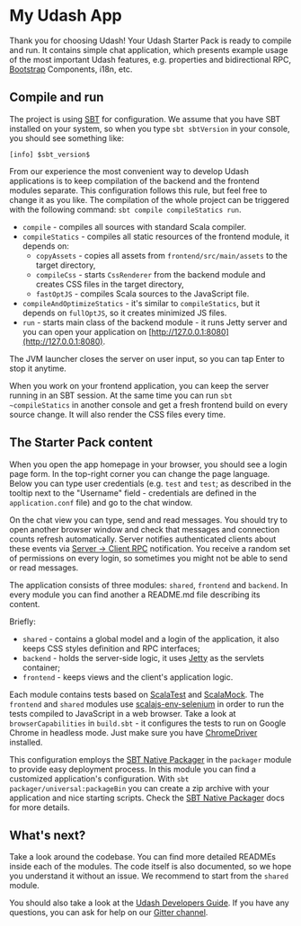 # My Udash App

Thank you for choosing Udash! Your Udash Starter Pack is ready to compile and run. 
It contains simple chat application, which presents example usage of the most important 
Udash features, e.g. properties and bidirectional RPC, 
[Bootstrap](https://getbootstrap.com/docs/3.3/) Components, i18n, etc.

## Compile and run

The project is using [SBT](https://www.scala-sbt.org/) for configuration. We assume that 
you have SBT installed on your system, so when you type `sbt sbtVersion` in your console, 
you should see something like:

```sbtshell
[info] $sbt_version$
```

From our experience the most convenient way to develop Udash applications is to keep compilation of the backend 
and the frontend modules separate. 
This configuration follows this rule, but feel free to change it as you like. 
The compilation of the whole project can be triggered with the following command: 
`sbt compile compileStatics run`. 

* `compile` - compiles all sources with standard Scala compiler.
* `compileStatics` - compiles all static resources of the frontend module, it depends on:
  * `copyAssets` - copies all assets from `frontend/src/main/assets` to the target directory,
  * `compileCss` - starts `CssRenderer` from the backend module and creates CSS files in the target directory,
  * `fastOptJS` - compiles Scala sources to the JavaScript file.
* `compileAndOptimizeStatics` - it's similar to `compileStatics`, but it depends on `fullOptJS`, so it creates minimized JS files.
* `run` - starts main class of the backend module - it runs Jetty server and you can open your application on [http://127.0.0.1:8080](http://127.0.0.1:8080).

The JVM launcher closes the server on user input, so you can tap Enter to stop it anytime.

When you work on your frontend application, you can keep the server running in an SBT session. 
At the same time you can run `sbt ~compileStatics` in another console and get a fresh frontend
build on every source change. It will also render the CSS files every time.

## The Starter Pack content 

When you open the app homepage in your browser, you should see a login page form. In the top-right corner 
you can change the page language. Below you can type user credentials (e.g. `test` and `test`; 
as described in the tooltip next to the "Username" field - credentials are defined in the `application.conf` file)
and go to the chat window. 

On the chat view you can type, send and read messages. You should try to open another browser window and 
check that messages and connection counts refresh automatically. Server notifies authenticated clients
about these events via [Server -> Client RPC](http://guide.udash.io/#/rpc/server-client) notification. 
You receive a random set of permissions on every login, so sometimes you might not be able to 
send or read messages.   

The application consists of three modules: `shared`, `frontend` and `backend`. In every module you 
can find another a README.md file describing its content. 

Briefly:
* `shared` - contains a global model and a login of the application, it also keeps CSS styles definition and RPC interfaces;
* `backend` - holds the server-side logic, it uses [Jetty](https://www.eclipse.org/jetty/) as the servlets container;
* `frontend` - keeps views and the client's application logic. 

Each module contains tests based on [ScalaTest](http://www.scalatest.org/) and [ScalaMock](http://scalamock.org/).
The `frontend` and `shared` modules use [scalajs-env-selenium](https://github.com/scala-js/scala-js-env-selenium) in order
to run the tests compiled to JavaScript in a web browser. Take a look at `browserCapabilities` in `build.sbt` - 
it configures the tests to run on Google Chrome in headless mode. 
Just make sure you have [ChromeDriver](https://sites.google.com/a/chromium.org/chromedriver/) installed.  

This configuration employs the [SBT Native Packager](https://github.com/sbt/sbt-native-packager) 
in the `packager` module to provide easy deployment process. In this module you can find a customized 
application's configuration. With `sbt packager/universal:packageBin` you can create a zip archive with 
your application and nice starting scripts. Check the 
[SBT Native Packager](https://github.com/sbt/sbt-native-packager) docs for more details. 

## What's next?

Take a look around the codebase. You can find more detailed READMEs inside each of the modules. 
The code itself is also documented, so we hope you understand it without an issue.
We recommend to start from the `shared` module. 

You should also take a look at the [Udash Developers Guide](http://guide.udash.io/). 
If you have any questions, you can ask for help on our [Gitter channel](https://gitter.im/UdashFramework/udash-core).

